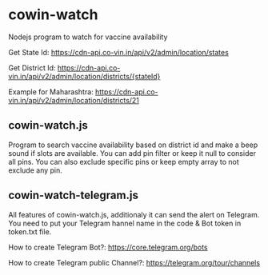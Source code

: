# cowin-watch
Nodejs program to watch for vaccine availability


Get State Id:
https://cdn-api.co-vin.in/api/v2/admin/location/states


Get District Id:
https://cdn-api.co-vin.in/api/v2/admin/location/districts/{stateId}


Example for Maharashtra: https://cdn-api.co-vin.in/api/v2/admin/location/districts/21


## cowin-watch.js
Program to search vaccine availability based on district id and make a beep sound if slots are available. You can add pin filter or keep it null to consider all pins. You can also exclude specific pins or keep empty array to not exclude any pin.

## cowin-watch-telegram.js
All features of cowin-watch.js, additionaly it can send the alert on Telegram. You need to put your Telegram hannel name in the code & Bot token in token.txt file.

How to create Telegram Bot?: https://core.telegram.org/bots

How to create Telegram public Channel?: https://telegram.org/tour/channels
